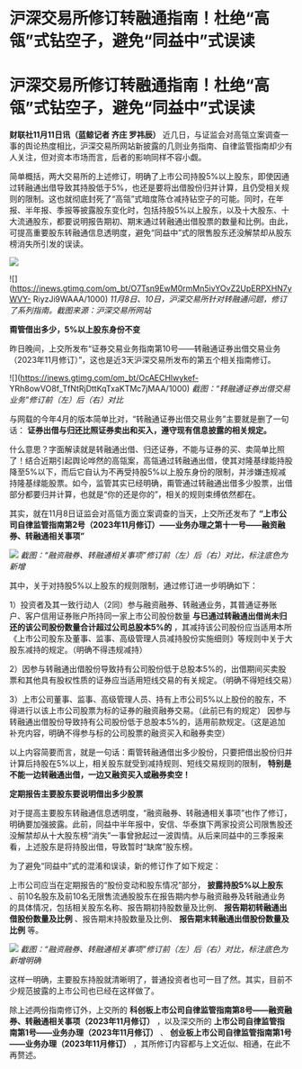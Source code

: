 # 沪深交易所修订转融通指南！杜绝“高瓴”式钻空子，避免“同益中”式误读

# 沪深交易所修订转融通指南！杜绝“高瓴”式钻空子，避免“同益中”式误读

**财联社11月11日讯（蓝鲸记者 齐庄 罗祎辰）**
近几日，与证监会对高瓴立案调查一事的舆论热度相比，沪深交易所网站新披露的几则业务指南、自律监管指南却少有人关注，但对资本市场而言，后者的影响同样不容小觑。

简单概括，两大交易所的上述修订，明确了上市公司持股5%以上股东，即使因通过转融通出借导致其持股低于5%，也还是要将出借股份归并计算，且仍受相关规则的限制。这也就彻底封死了“高瓴”式暗度陈仓减持钻空子的可能。同时，在年报、半年报、季报等披露股东变化时，包括持股5%以上股东，以及十大股东、十大流通股东，都要说明报告期初、期末通过转融通出借股票的数量和比例。由此，可提高重要股东转融通信息透明度，避免“同益中”式的限售股东还没解禁却从股东榜消失所引发的误读。

![](https://inews.gtimg.com/om_bt/Oe_vPYkUDCHaD0iTh4fqhBrEfLHVKn2Mo4RsyukZxjLoUAA/1000)

![](https://inews.gtimg.com/om_bt/O7Tsn9EwM0rmMn5ivYOvZ2UpERPXHN7yWVY-
RiyzJi9WAAA/1000) _11月8日、10日，沪深交易所针对转融通问题，修订了系列指南。截图来源：沪深交易所网站_

**甭管借出多少，5%以上股东身份不变**

昨日晚间，上交所发布“证券交易业务指南第10号——转融通证券出借交易业务（2023年11月修订）”，这也是近3天沪深交易所发布的第五个相关指南修订。

![](https://inews.gtimg.com/om_bt/OcAECHlwykef-
YRh8owVO8f_TfNtRjDttKqTxaKTMc7jMAA/1000) _截图：“转融通证券出借交易业务”修订前（左）后（右）对比_

与网载的今年4月的版本简单比对，“转融通证券出借交易业务”主要就是删了一句话： **证券出借与归还比照证券卖出和买入，遵守现有信息披露的相关规定。**

什么意思？字面解读就是转融通出借、归还证券，不能与证券的买、卖简单比照了！结合近期引起舆论哗然的高瓴案，高瓴通过转融通出借，使其对隆基绿能持股降至5%以下，而后它自认为不再受持股5%以上股东身份的限制，并涉嫌违规减持隆基绿能股票。如今，监管其实已经明确，甭管通过转融通出借多少股票，出借部分都要归并计算，也就是“你的还是你的”，相关的规则束缚依然都在。

其实，就在11月8日证监会对高瓴方面立案调查的当天，上交所还发布了
**“上市公司自律监管指南第2号（2023年11月修订）——业务办理之第十一号——融资融券、转融通相关事项”**

![](https://inews.gtimg.com/om_bt/O1Lr_4_YiUjcdg0vjPa7UP6qxFM40n3pfuoiF9HPVGMh0AA/1000)
_截图：“融资融券、转融通相关事项”修订前（左）后（右）对比，标注底色为新增_

其中，关于对持股5%以上股东的规则限制，通过修订进一步明确如下：

1）投资者及其一致行动人（2同）参与融资融券、转融通业务，其普通证券账户、客户信用证券账户所持同一家上市公司股份数量
**与已通过转融通出借尚未归还的该公司股份数量合计超过公司总股本5%的**
，其减持该公司股份应当适用本所《上市公司股东及董事、监事、高级管理人员减持股份实施细则》等规则中关于大股东减持的规定。（明确不得违规减持）

2）因参与转融通出借股份导致持有公司股份低于总股本5%的，出借期间买卖股票和其他具有股权性质的证券应当适用短线交易的有关规定。（明确不得短线交易）

3）上市公司董事、监事、高级管理人员、持有上市公司5%以上股份的股东，不得进行以该上市公司股票为标的证券的融资融券交易。（此前已有的规定）
因参与转融通出借股份导致持有公司股份低于总股本5%的，适用前款规定。（这是追加补充内容，明确不得参与标的公司股票的融资买入和融券卖空）

以上内容简要而言，就是一句话：甭管转融通借出多少股份，只要把借出股份归并计算后持股在5%以上，相关股东就受到减持规则、短线交易规则的限制，
**特别是不能一边转融通出借，一边又融资买入或融券卖空！**

**定期报告主要股东要说明借出多少股票**

对于提高主要股东转融通信息透明度，“融资融券、转融通相关事项”也作了修订，明确要加强披露。此前，同益中半年报中，安信、华泰旗下两家投资公司限售股还没解禁却从十大股东榜“消失”一事曾掀起过一波舆情。从后来同益中的三季报来看，上述股东是将持股出借，导致暂时“缺席”股东榜。

为了避免“同益中”式的混淆和误读，新的修订作了如下规定：

上市公司应当在定期报告的“股份变动和股东情况”部分， **披露持股5%以上股东**
、前10名股东及前10名无限售流通股股东在报告期内参与融资融券及转融通业务的具体情况，包括相关股东名称、报告期初持股数量及比例、
**报告期初转融通出借股份数量及比例** 、报告期末持股数量及比例、 **报告期末转融通出借股份数量及比例** 等。

![](https://inews.gtimg.com/om_bt/OB90HBiO7maZunTS6retnYqmjdGhmH8DUNNq1mBBw1wg8AA/1000)
_截图：“融资融券、转融通相关事项”修订前（左）后（右）对比，标注底色为新增明确_

这样一明确，主要股东持股就清晰明了，普通投资者也可一目了然。其实，目前不少规范披露的上市公司也已经在这样做了。

除上述两份指南修订外，上交所的 **科创板上市公司自律监管指南第8号——融资融券、转融通相关事项（2023年11月修订）** ，以及深交所的
**上市公司自律监管指南第1号——业务办理（2023年11月修订）** 、 **创业板上市公司自律监管指南第1号——业务办理（2023年11月修订）**
，其所修订内容都与上文近似、相通，在此不再赘述。

